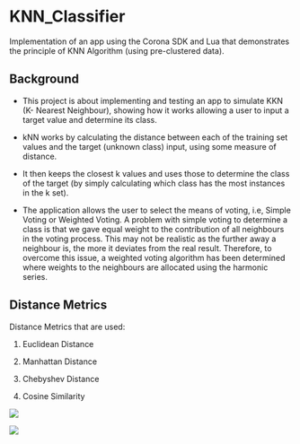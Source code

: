# KNN_Classifier
Implementation of an app using the Corona SDK and Lua that demonstrates the principle of KNN Algorithm (using pre-clustered data).

## Background

* This project is about implementing and testing an app to simulate KKN (K- Nearest Neighbour), showing how it works allowing a user to input a target value and determine its class.

* kNN works by calculating the distance between each of the training set values and the target (unknown class) input, using some measure of distance.

* It then keeps the closest k values and uses those to determine the class of the target (by simply calculating which class has the most instances in the k set). 

* The application allows the user to select the means of voting, i.e, Simple Voting or Weighted Voting. A problem with simple voting to determine a class is that we gave equal weight to the contribution of all neighbours in the voting process.  This may not be realistic as the further away a neighbour is, the more it deviates from the real result. Therefore, to overcome this issue, a weighted voting algorithm has been determined where weights to the neighbours are allocated using the harmonic series.
  
## Distance Metrics

Distance Metrics that are used:

1. Euclidean Distance

1. Manhattan Distance

1. Chebyshev Distance

1. Cosine Similarity  

![](https://github.com/thisaldesilva/maintenance-scheduling-GA/blob/master/ss1.PNG)

![](https://github.com/thisaldesilva/maintenance-scheduling-GA/blob/master/ss2.PNG)
